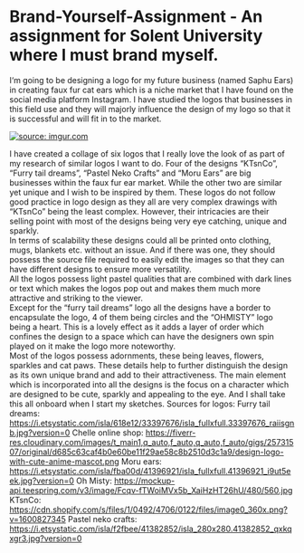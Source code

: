# Brand-Yourself-Assignment - An assignment for Solent University where I must brand myself.

I‘m going to be designing a logo for my future business (named Saphu Ears) in creating faux fur cat ears which is a niche market that I have found on the social media platform Instagram. I have studied the logos that businesses in this field use and they will majorly influence the design of my logo so that it is successful and will fit in to the market. 

<a href="https://imgur.com/w0V0fhj"><img src="https://i.imgur.com/w0V0fhj.png" title="source: imgur.com" /></a>

I have created a collage of six logos that I really love the look of as part of my research of similar logos I want to do. Four of the designs “KTsnCo”, “Furry tail dreams”, “Pastel Neko Crafts” and “Moru Ears” are big businesses within the faux fur ear market. While the other two are similar yet unique and I wish to be inspired by them.
These logos do not follow good practice in logo design as they all are very complex drawings with “KTsnCo” being the least complex. However, their intricacies are their selling point with most of the designs being very eye catching, unique and sparkly.  
In terms of scalability these designs could all be printed onto clothing, mugs, blankets etc. without an issue. And if there was one, they should possess the source file required to easily edit the images so that they can have different designs to ensure more versatility.  
All the logos possess light pastel qualities that are combined with dark lines or text which makes the logos pop out and makes them much more attractive and striking to the viewer.  
Except for the “furry tail dreams” logo all the designs have a border to encapsulate the logo, 4 of them being circles and the “OHMISTY” logo being a heart. This is a lovely effect as it adds a layer of order which confines the design to a space which can have the designers own spin played on it make the logo more noteworthy.  
Most of the logos possess adornments, these being leaves, flowers, sparkles and cat paws. These details help to further distinguish the design as its own unique brand and add to their attractiveness. 
The main element which is incorporated into all the designs is the focus on a character which are designed to be cute, sparkly and appealing to the eye. And I shall take this all onboard when I start my sketches.
Sources for logos: 
Furry tail dreams: https://i.etsystatic.com/isla/618e12/33397676/isla_fullxfull.33397676_raiisgnb.jpg?version=0 
Chelle online shop: https://fiverr-res.cloudinary.com/images/t_main1,q_auto,f_auto,q_auto,f_auto/gigs/25731507/original/d685c63caf4b0e60be11f29ae58c8b2510d3c1a9/design-logo-with-cute-anime-mascot.png 
Moru ears: https://i.etsystatic.com/isla/fba00d/41396921/isla_fullxfull.41396921_i9ut5eek.jpg?version=0 
Oh Misty: https://mockup-api.teespring.com/v3/image/Fcqv-fTWoiMVx5b_XaiHzHT26hU/480/560.jpg 
KTsnCo: https://cdn.shopify.com/s/files/1/0492/4706/0122/files/image0_360x.png?v=1600827345 
Pastel neko crafts: https://i.etsystatic.com/isla/f2fbee/41382852/isla_280x280.41382852_qxkqxgr3.jpg?version=0 


